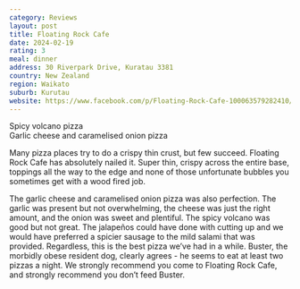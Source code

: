 ```yaml
---
category: Reviews
layout: post
title: Floating Rock Cafe
date: 2024-02-19
rating: 3
meal: dinner
address: 30 Riverpark Drive, Kuratau 3381
country: New Zealand
region: Waikato
suburb: Kurutau
website: https://www.facebook.com/p/Floating-Rock-Cafe-100063579282410/
---
```

Spicy volcano pizza  
Garlic cheese and caramelised onion pizza  

Many pizza places try to do a crispy thin crust, but few succeed. Floating Rock Cafe has absolutely nailed it. Super thin, crispy across the entire base, toppings all the way to the edge and none of those unfortunate bubbles you sometimes get with a wood fired job. 

The garlic cheese and caramelised onion pizza was also perfection. The garlic was present but not overwhelming, the cheese was just the right amount, and the onion was sweet and plentiful. The spicy volcano was good but not great. The jalapeños could have done with cutting up and we would have preferred a spicier sausage to the mild salami that was provided. Regardless, this is the best pizza we’ve had in a while. Buster, the morbidly obese resident dog, clearly agrees - he seems to eat at least two pizzas a night. We strongly recommend you come to Floating Rock Cafe, and strongly recommend you don’t feed Buster. 
